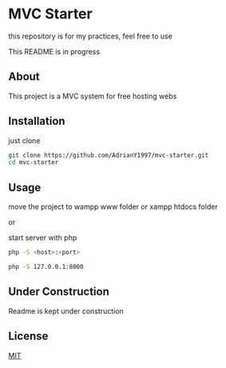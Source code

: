 # MVC Starter

this repository is for my practices, feel free to use

This README is in progress

## About

This project is a MVC system for free hosting webs

## Installation

just clone

```bash
git clone https://github.com/AdrianY1997/mvc-starter.git
cd mvc-starter
```

## Usage

move the project to wampp www folder or xampp htdocs folder

or

start server with php

```bash
php -S <host>:<port>

php -S 127.0.0.1:8000
```

## Under Construction

Readme is kept under construction

## License

[MIT](https://choosealicense.com/licenses/mit/)
